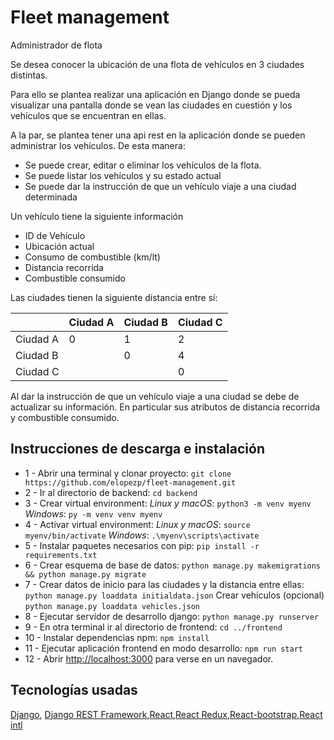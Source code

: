 # Fleet management
Administrador de flota

Se desea conocer la ubicación de una flota de vehículos en 3 ciudades distintas.

Para ello se plantea realizar una aplicación en Django donde se pueda visualizar una pantalla donde se vean las ciudades en cuestión y los vehículos que se encuentran en ellas.

A la par, se plantea tener una api rest en la aplicación donde se pueden administrar los vehículos. De esta manera:
- Se puede crear, editar o eliminar los vehículos de la flota.
- Se puede listar los vehículos y su estado actual
- Se puede dar la instrucción de que un vehículo viaje a una ciudad determinada

Un vehículo tiene la siguiente información
- ID de Vehículo
- Ubicación actual
- Consumo de combustible (km/lt)
- Distancia recorrida
- Combustible consumido

Las ciudades tienen la siguiente distancia entre sí:

|| Ciudad A  | Ciudad B  | Ciudad C|
|---- |-----|-------|-------|
| Ciudad A|0|1|2|
| Ciudad B||0|4|
| Ciudad C|||0|

Al dar la instrucción de que un vehículo viaje a una ciudad se debe de actualizar su información. En particular sus atributos de distancia recorrida y combustible consumido.


## Instrucciones de descarga e instalación

* 1 - Abrir una terminal y clonar proyecto: `git clone https://github.com/elopezp/fleet-management.git`
* 2 - Ir al directorio de backend: `cd backend`
* 3 - Crear virtual environment:
_Linux y macOS_:
`python3 -m venv myenv`
_Windows_:
`py -m venv venv myenv`
* 4 - Activar virtual environment:
_Linux y macOS_:
`source myenv/bin/activate`
_Windows_:
`.\myenv\scripts\activate`
* 5 - Instalar paquetes necesarios con pip: `pip install -r requirements.txt`
* 6 - Crear esquema de base de datos: `python manage.py makemigrations && python manage.py migrate`
* 7 - Crear datos de inicio para las ciudades y la distancia entre ellas: `python manage.py loaddata initialdata.json`
Crear vehículos (opcional)
`python manage.py loaddata vehicles.json`
* 8 - Ejecutar servidor de desarrollo django: `python manage.py runserver`
* 9 - En otra terminal ir al directorio de frontend: `cd ../frontend`
* 10 - Instalar dependencias npm: `npm install`
* 11 - Ejecutar aplicación frontend en modo desarrollo: `npm run start`
* 12 - Abrir [http://localhost:3000](http://localhost:3000) para verse en un navegador.

## Tecnologías usadas

[Django](https://www.djangoproject.com/), [Django REST Framework](https://www.django-rest-framework.org/),[React](https://reactjs.org/),[React Redux](https://react-redux.js.org/),[React-bootstrap](https://react-bootstrap.github.io/),[React intl ](https://formatjs.io/docs/getting-started/installation/)